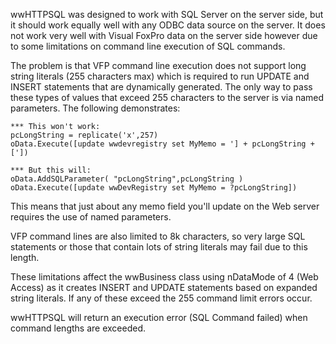 ﻿wwHTTPSQL was designed to work with SQL Server on the server side, but it should work equally well with any ODBC data source on the server. It does not work very well with Visual FoxPro data on the server side however due to some limitations on command line execution of SQL commands.

The problem is that VFP command line execution does not support long string literals (255 characters max) which is required to run UPDATE and INSERT statements that are dynamically generated. The only way to pass these types of values that exceed 255 characters to the server is via named parameters. The following demonstrates:

```foxpro
*** This won't work:
pcLongString = replicate('x',257)
oData.Execute([update wwdevregistry set MyMemo = '] + pcLongString + ['])

*** But this will:
oData.AddSQLParameter( "pcLongString",pcLongString )
oData.Execute([update wwDevRegistry set MyMemo = ?pcLongString])
```

This means that just about any memo field you'll update on the Web server requires the use of named parameters.

VFP command lines are also limited to 8k characters, so very large SQL statements or those that contain lots of string literals may fail due to this length.

These limitations affect the wwBusiness class using nDataMode of 4 (Web Access) as it creates INSERT and UPDATE statements based on expanded string literals. If any of these exceed the 255 command limit errors occur.

wwHTTPSQL will return an execution error (SQL Command failed) when command lengths are exceeded.